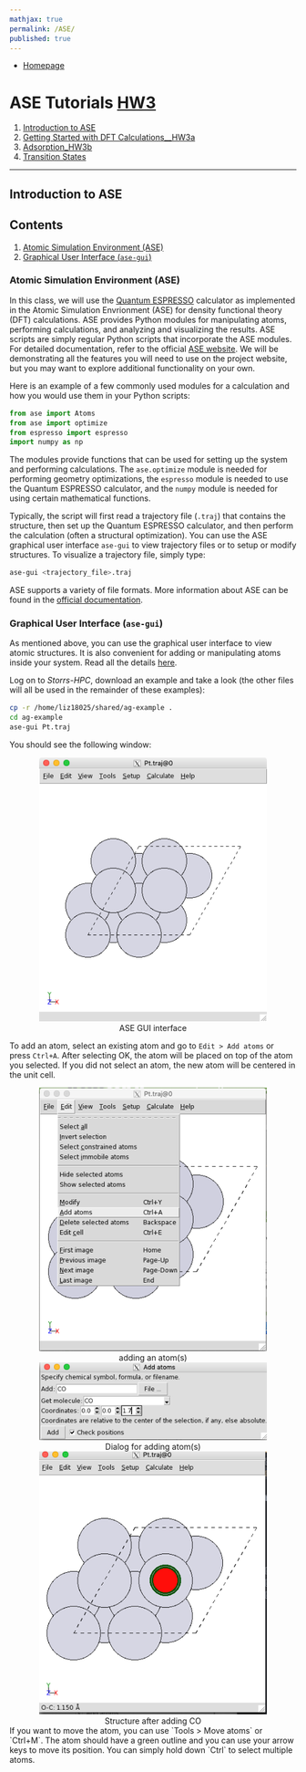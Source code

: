 ```yaml
---
mathjax: true
permalink: /ASE/
published: true
---
```

* [Homepage](/CHEG-5395-4995/)
# ASE Tutorials [HW3](../hw3.pdf)
1. [Introduction to ASE](/CHEG-5395-4995/ASE)
2. [Getting Started with DFT Calculations__HW3a](../DFT/QE/Getting_Started/)
3. [Adsorption_HW3b](../DFT/QE/Adsorption/)
4. [Transition States](../DFT/QE/Transition_States/)
____

## Introduction to ASE

## Contents
1. [Atomic Simulation Environment (ASE)](#backgroun)
2. [Graphical User Interface (`ase-gui`)](#ase-gui)

<a name='background'></a>

### Atomic Simulation Environment (ASE) ###
In this class, we will use the [Quantum ESPRESSO](http://www.quantum-espresso.org) calculator as implemented in the Atomic Simulation Envrionment (ASE) for density functional theory (DFT) calculations. ASE provides Python modules for manipulating atoms, performing calculations, and analyzing and visualizing the results. ASE scripts are simply regular Python scripts that incorporate the ASE modules. For detailed documentation, refer to the official [ASE website](http://wiki.fysik.dtu.dk/ase/index.html). We will be demonstrating all the features you will need to use on the project website, but you may want to explore additional functionality on your own.

Here is an example of a few commonly used modules for a calculation and how you would use them in your Python scripts:

```python
from ase import Atoms
from ase import optimize
from espresso import espresso
import numpy as np
```

The modules provide functions that can be used for setting up the system and performing calculations. The `ase.optimize` module is needed for performing geometry optimizations, the `espresso` module is needed to use the Quantum ESPRESSO calculator, and the `numpy` module is needed for using certain mathematical functions.

Typically, the script will first read a trajectory file (`.traj`) that contains the structure, then set up the Quantum ESPRESSO calculator, and then perform the calculation (often a structural optimization). You can use the ASE graphical user interface `ase-gui` to view trajectory files or to setup or modify structures. To visualize a trajectory file, simply type:

```bash
ase-gui <trajectory_file>.traj
```

ASE supports a variety of file formats. More information about ASE can be found in the [official documentation](http://wiki.fysik.dtu.dk/ase/ase/ase.html).

<a name='ase-gui'></a>

### Graphical User Interface (`ase-gui`) ###

As mentioned above, you can use the graphical user interface to view atomic structures. It is also convenient for adding or manipulating atoms inside your system. Read all the details [here](http://wiki.fysik.dtu.dk/ase/ase/gui/gui.html).

Log on to *Storrs-HPC*, download an example and take a look (the other files will all be used in the remainder of these examples):

```bash
cp -r /home/liz18025/shared/ag-example .
cd ag-example
ase-gui Pt.traj
```

You should see the following window:

<center><img src="Images/Pt_traj_0.png" alt="window" style="width: 400px;"/><br>
ASE GUI interface
</center>

To add an atom, select an existing atom and go to `Edit > Add atoms` or press `Ctrl+A`. After selecting OK, the atom will be placed on top of the atom you selected. If you did not select an atom, the new atom will be centered in the unit cell.
<center><img src="Images/add_atom.png" alt="add" style="width: 400px;"/><br>
adding an atom(s)
</center>
<center><img src="Images/add_atom_dialog.png" alt="add" style="width: 400px;"/><br>
Dialog for adding atom(s)
</center>
<center><img src="Images/Pt_CO.png" alt="add" style="width: 400px;"/><br>
Structure after adding CO
</center>
If you want to move the atom, you can use `Tools > Move atoms` or `Ctrl+M`. The atom should have a green outline and you can use your arrow keys to move its position. You can simply hold down `Ctrl` to select multiple atoms.
